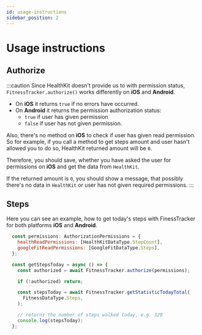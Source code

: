 ```yaml
---
id: usage-instructions
sidebar_position: 2
---
```


# Usage instructions

## Authorize

:::caution
Since HealthKit doesn't provide us to with permission status, `FitnessTracker.authorize()` works differently on **iOS** and **Android**. 

- On **iOS** it returns `true` if no errors have occurred. 
- On **Android** it returns the permission authorization status: 
  - `true` if user has given permission
  - `false` if user has not given permission.

Also, there's no method on **iOS** to check if user has given read permission. So for example, if you call a method to get steps amount and user hasn't allowed you to do so, HealthKit returned amount will be `0`.

Therefore, you should save, whether you have asked the user for permissions on **iOS** and get the data from `HealthKit`. 

If the returned amount is `0`, you should show a message, that possibly there's no data in `HealthKit` or
user has not given required permissions.
:::

## Steps
Here you can see an example, how to get today's steps with FinessTracker for both platforms **iOS** and **Android**.

```js
  const permissions: AuthorizationPermissions = {
    healthReadPermissions: [HealthKitDataType.StepCount],
    googleFitReadPermissions: [GoogleFitDataType.Steps],
  };

  const getStepsToday = async () => {
    const authorized = await FitnessTracker.authorize(permissions);

    if (!authorized) return;

    const stepsToday = await FitnessTracker.getStatisticTodayTotal(
      FitnessDataType.Steps,
    );

    // returns the number of steps walked today, e.g. 320
    console.log(stepsToday);
  };
```
